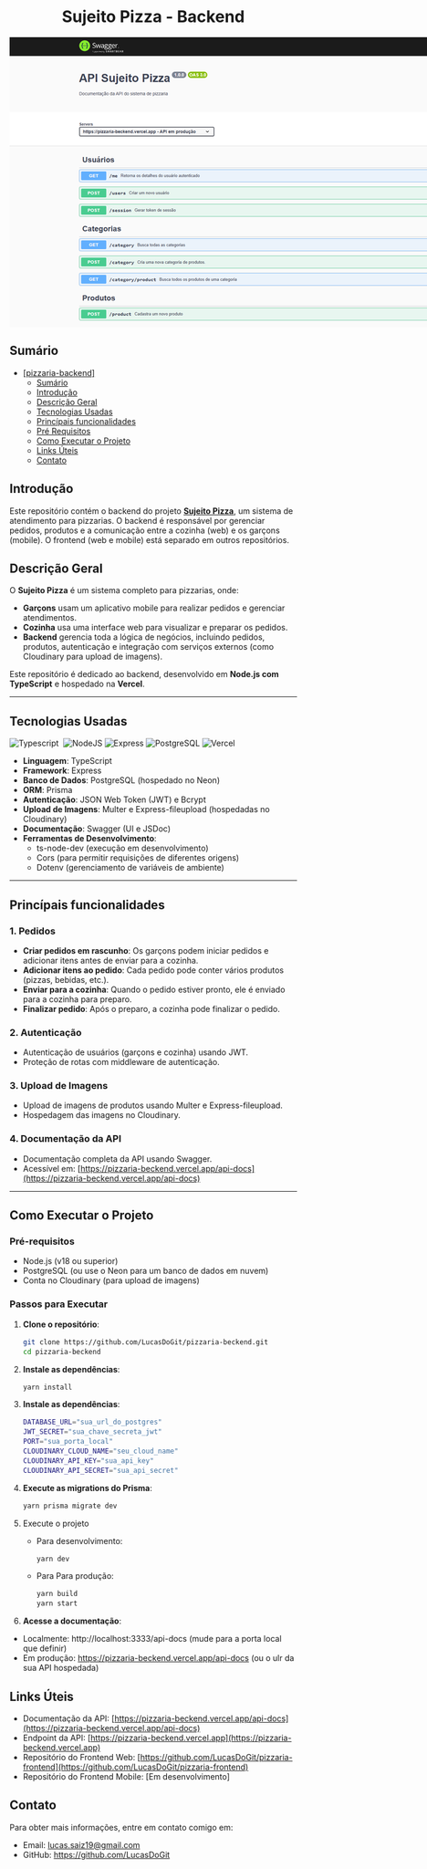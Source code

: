 <div style="display: flex; flex-direction: column; text-align: center;">
    <h1>Sujeito Pizza - Backend</h1>
    <img style="max-width: 1024px; margin: auto;" src="public/capa-projeto.png" alt="capa do projeto">
</div>

## Sumário

- [\[pizzaria-backend\]](#)
  - [Sumário](#sumário)
  - [Introdução](#Introdução)
  - [Descrição Geral](#descrição-geral)
  - [Tecnologias Usadas](#tecnologias-usadas)
  - [Princípais funcionalidades](#princípais-funcionalidades)
  - [Pré Requisitos](#pré-requisitos)
  - [Como Executar o Projeto](#como-executar-o-projeto)
  - [Links Úteis](#links-úteis)
  - [Contato](#contato)

## Introdução

Este repositório contém o backend do projeto [**Sujeito Pizza**](https://github.com/LucasDoGit/pizzaria-frontend), um sistema de atendimento para pizzarias. O backend é responsável por gerenciar pedidos, produtos e a comunicação entre a cozinha (web) e os garçons (mobile). O frontend (web e mobile) está separado em outros repositórios.

## Descrição Geral

O **Sujeito Pizza** é um sistema completo para pizzarias, onde:
- **Garçons** usam um aplicativo mobile para realizar pedidos e gerenciar atendimentos.
- **Cozinha** usa uma interface web para visualizar e preparar os pedidos.
- **Backend** gerencia toda a lógica de negócios, incluindo pedidos, produtos, autenticação e integração com serviços externos (como Cloudinary para upload de imagens).

Este repositório é dedicado ao backend, desenvolvido em **Node.js com TypeScript** e hospedado na **Vercel**.

---

## Tecnologias Usadas

![Typescript](https://img.shields.io/badge/TypeScript-007ACC?style=for-the-badge&logo=typescript&logoColor=white)&nbsp;
![NodeJS](https://img.shields.io/badge/node.js-6DA55F?style=for-the-badge&logo=node.js&logoColor=white)
![Express](https://img.shields.io/badge/express.js-%23404d59.svg?style=for-the-badge&logo=express&logoColor=%2361DAFB)
![PostgreSQL](https://img.shields.io/badge/PostgreSQL-000?style=for-the-badge&logo=postgresql)
![Vercel](https://img.shields.io/badge/vercel-%23000000.svg?style=for-the-badge&logo=vercel&logoColor=white)

- **Linguagem**: TypeScript
- **Framework**: Express
- **Banco de Dados**: PostgreSQL (hospedado no Neon)
- **ORM**: Prisma
- **Autenticação**: JSON Web Token (JWT) e Bcrypt
- **Upload de Imagens**: Multer e Express-fileupload (hospedadas no Cloudinary)
- **Documentação**: Swagger (UI e JSDoc)
- **Ferramentas de Desenvolvimento**:
  - ts-node-dev (execução em desenvolvimento)
  - Cors (para permitir requisições de diferentes origens)
  - Dotenv (gerenciamento de variáveis de ambiente)

---

## Princípais funcionalidades

### 1. **Pedidos**
- **Criar pedidos em rascunho**: Os garçons podem iniciar pedidos e adicionar itens antes de enviar para a cozinha.
- **Adicionar itens ao pedido**: Cada pedido pode conter vários produtos (pizzas, bebidas, etc.).
- **Enviar para a cozinha**: Quando o pedido estiver pronto, ele é enviado para a cozinha para preparo.
- **Finalizar pedido**: Após o preparo, a cozinha pode finalizar o pedido.

### 2. **Autenticação**
- Autenticação de usuários (garçons e cozinha) usando JWT.
- Proteção de rotas com middleware de autenticação.

### 3. **Upload de Imagens**
- Upload de imagens de produtos usando Multer e Express-fileupload.
- Hospedagem das imagens no Cloudinary.

### 4. **Documentação da API**
- Documentação completa da API usando Swagger.
- Acessível em: [https://pizzaria-beckend.vercel.app/api-docs](https://pizzaria-beckend.vercel.app/api-docs)

---

## Como Executar o Projeto

### Pré-requisitos
- Node.js (v18 ou superior)
- PostgreSQL (ou use o Neon para um banco de dados em nuvem)
- Conta no Cloudinary (para upload de imagens)

### Passos para Executar

1. **Clone o repositório**:
    ```bash
    git clone https://github.com/LucasDoGit/pizzaria-beckend.git
    cd pizzaria-beckend
    ```

2. **Instale as dependências**:
    ```bash
    yarn install
    ```

3. **Instale as dependências**:
    ```bash
    DATABASE_URL="sua_url_do_postgres"
    JWT_SECRET="sua_chave_secreta_jwt"
    PORT="sua_porta_local"
    CLOUDINARY_CLOUD_NAME="seu_cloud_name"
    CLOUDINARY_API_KEY="sua_api_key"
    CLOUDINARY_API_SECRET="sua_api_secret"
    ```

4. **Execute as migrations do Prisma**:
    ```bash
    yarn prisma migrate dev
    ```

5. Execute o projeto
    - Para desenvolvimento:
        ```bash
        yarn dev
        ```
    - Para Para produção:
        ```bash
        yarn build
        yarn start
        ```

6. **Acesse a documentação**:
- Localmente: http://localhost:3333/api-docs (mude para a porta local que definir)
- Em produção: https://pizzaria-beckend.vercel.app/api-docs (ou o ulr da sua API hospedada)

## Links Úteis

- Documentação da API: [https://pizzaria-beckend.vercel.app/api-docs](https://pizzaria-beckend.vercel.app/api-docs)
- Endpoint da API: [https://pizzaria-beckend.vercel.app](https://pizzaria-beckend.vercel.app)
- Repositório do Frontend Web: [https://github.com/LucasDoGit/pizzaria-frontend](https://github.com/LucasDoGit/pizzaria-frontend)
- Repositório do Frontend Mobile: [Em desenvolvimento]

## Contato

Para obter mais informações, entre em contato comigo em:

- Email: lucas.saiz19@gmail.com
- GitHub: https://github.com/LucasDoGit